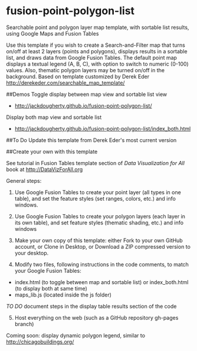 fusion-point-polygon-list
========================
Searchable point and polygon layer map template, with sortable list results, using Google Maps and Fusion Tables

Use this template if you wish to create a Search-and-Filter map that turns on/off at least 2 layers (points and polygons), displays results in a sortable list, and draws data from Google Fusion Tables. The default point map displays a textual legend (A, B, C), with option to switch to numeric (0-100) values. Also, thematic polygon layers may be turned on/off in the background. Based on template customized by Derek Eder http://derekeder.com/searchable_map_template/

##Demos
Toggle display between map view and sortable list view
- http://jackdougherty.github.io/fusion-point-polygon-list/

Display both map view and sortable list
- http://jackdougherty.github.io/fusion-point-polygon-list/index_both.html

##To Do
Update this template from Derek Eder's most current version

##Create your own with this template

See tutorial in Fusion Tables template section of  *Data Visualization for All* book at http://DataVizForAll.org

General steps:

1) Use Google Fusion Tables to create your point layer (all types in one table), and set the feature styles (set ranges, colors, etc.) and info windows.

2) Use Google Fusion Tables to create your polygon layers (each layer in its own table), and set feature styles (thematic shading, etc.) and info windows

3) Make your own copy of this template: either Fork to your own GitHub account, or Clone in Desktop, or Download a ZIP compressed version to your desktop.

4) Modify two files, following instructions in the code comments, to match your Google Fusion Tables:

- index.html (to toggle between map and sortable list) or index_both.html (to display both at same time)
- maps_lib.js (located inside the js folder)

*TO DO* document steps in the display table results section of the code

5) Host everything on the web (such as a GitHub repository gh-pages branch)



Coming soon: display dynamic polygon legend, similar to http://chicagobuildings.org/
